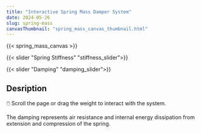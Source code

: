 ```yaml
---
title: "Interactive Spring Mass Damper System"
date: 2024-05-26
slug: spring-mass
canvasThumbnail: "spring_mass_canvas_thumbnail.html"
---
```




{{< spring_mass_canvas >}}

{{< slider "Spring Stiffness" "stiffness_slider">}}

{{< slider "Damping" "damping_slider">}}  


## Desription
🖱️ Scroll the page or drag the weight to interact with the system.

The damping represents air resistance and internal energy dissipation from extension and compression of the spring.